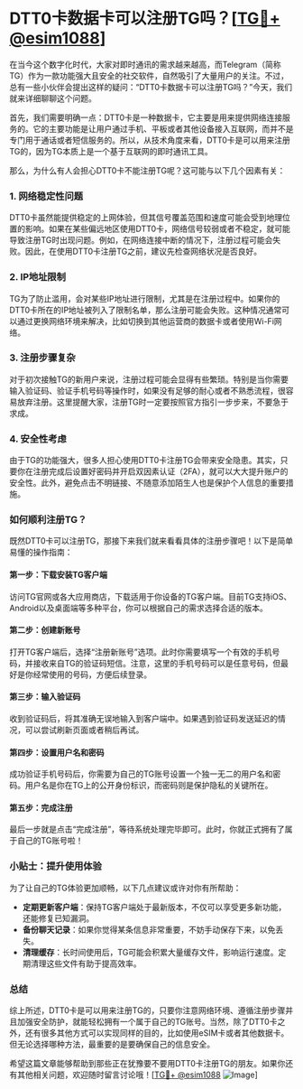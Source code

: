# DTT0卡数据卡可以注册TG吗？[[TG💪+ @esim1088](https://t.me/s/esim1088)]

在当今这个数字化时代，大家对即时通讯的需求越来越高，而Telegram（简称TG）作为一款功能强大且安全的社交软件，自然吸引了大量用户的关注。不过，总有一些小伙伴会提出这样的疑问：“DTT0卡数据卡可以注册TG吗？”今天，我们就来详细聊聊这个问题。

首先，我们需要明确一点：DTT0卡是一种数据卡，它主要是用来提供网络连接服务的。它的主要功能是让用户通过手机、平板或者其他设备接入互联网，而并不是专门用于通话或者短信服务的。所以，从技术角度来看，DTT0卡是可以用来注册TG的，因为TG本质上是一个基于互联网的即时通讯工具。

那么，为什么有人会担心DTT0卡不能注册TG呢？这可能与以下几个因素有关：

### **1. 网络稳定性问题**
DTT0卡虽然能提供稳定的上网体验，但其信号覆盖范围和速度可能会受到地理位置的影响。如果在某些偏远地区使用DTT0卡，网络信号较弱或者不稳定，就可能导致注册TG时出现问题。例如，在网络连接中断的情况下，注册过程可能会失败。因此，在使用DTT0卡注册TG之前，建议先检查网络状况是否良好。

### **2. IP地址限制**
TG为了防止滥用，会对某些IP地址进行限制，尤其是在注册过程中。如果你的DTT0卡所在的IP地址被列入了限制名单，那么注册可能会失败。这种情况通常可以通过更换网络环境来解决，比如切换到其他运营商的数据卡或者使用Wi-Fi网络。

### **3. 注册步骤复杂**
对于初次接触TG的新用户来说，注册过程可能会显得有些繁琐。特别是当你需要输入验证码、验证手机号码等操作时，如果没有足够的耐心或者不熟悉流程，很容易放弃注册。这里提醒大家，注册TG时一定要按照官方指引一步步来，不要急于求成。

### **4. 安全性考虑**
由于TG的功能强大，很多人担心使用DTT0卡注册TG会带来安全隐患。其实，只要你在注册完成后设置好密码并开启双因素认证（2FA），就可以大大提升账户的安全性。此外，避免点击不明链接、不随意添加陌生人也是保护个人信息的重要措施。

### **如何顺利注册TG？**

既然DTT0卡可以注册TG，那接下来我们就来看看具体的注册步骤吧！以下是简单易懂的操作指南：

#### **第一步：下载安装TG客户端**
访问TG官网或各大应用商店，下载适用于你设备的TG客户端。目前TG支持iOS、Android以及桌面端等多种平台，你可以根据自己的需求选择合适的版本。

#### **第二步：创建新账号**
打开TG客户端后，选择“注册新账号”选项。此时你需要填写一个有效的手机号码，并接收来自TG的验证码短信。注意，这里的手机号码可以是任意号码，但最好是你经常使用的号码，方便后续登录。

#### **第三步：输入验证码**
收到验证码后，将其准确无误地输入到客户端中。如果遇到验证码发送延迟的情况，可以尝试刷新页面或者稍后再试。

#### **第四步：设置用户名和密码**
成功验证手机号码后，你需要为自己的TG账号设置一个独一无二的用户名和密码。用户名是你在TG上的公开身份标识，而密码则是保护隐私的关键所在。

#### **第五步：完成注册**
最后一步就是点击“完成注册”，等待系统处理完毕即可。此时，你就正式拥有了属于自己的TG账号啦！

### **小贴士：提升使用体验**
为了让自己的TG体验更加顺畅，以下几点建议或许对你有所帮助：

- **定期更新客户端**：保持TG客户端处于最新版本，不仅可以享受更多新功能，还能修复已知漏洞。
- **备份聊天记录**：如果你觉得某条信息非常重要，不妨手动保存下来，以免丢失。
- **清理缓存**：长时间使用后，TG可能会积累大量缓存文件，影响运行速度。定期清理这些文件有助于提高效率。

### **总结**

综上所述，DTT0卡是可以用来注册TG的，只要你注意网络环境、遵循注册步骤并且加强安全防护，就能轻松拥有一个属于自己的TG账号。当然，除了DTT0卡之外，还有很多其他方式可以实现同样的目的，比如使用eSIM卡或者其他数据卡。但无论选择哪种方法，最重要的是要确保自己的信息安全。

希望这篇文章能够帮助到那些正在犹豫要不要用DTT0卡注册TG的朋友。如果你还有其他相关问题，欢迎随时留言讨论哦！[[TG💪+ @esim1088](https://t.me/s/esim1088) ![Image](https://i.postimg.cc/4NQfJmqS/Snipaste-2025-05-13-00-14-12.png)]